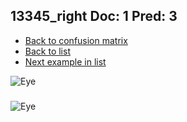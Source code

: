 ## 13345_right Doc: 1 Pred: 3
- [Back to confusion matrix](https://github.com/juliandewit/kaggle_retinopathy/blob/master/matrix.md)
- [Back to list](https://github.com/juliandewit/kaggle_retinopathy/blob/master/lists/13/list.md)
- [Next example in list](https://github.com/juliandewit/kaggle_retinopathy/blob/master/lists/13/83/8339_left.md)

![Eye](https://retinopaty.blob.core.windows.net/size1024/13345_right_1.jpeg)

### 

![Eye]()
